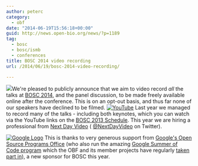 ```yaml
---
author: peterc
category:
  - obf
date: "2014-06-19T15:56:18+00:00"
guid: http://news.open-bio.org/news/?p=1189
tag:
  - bosc
  - bosc/ismb
  - conferences
title: BOSC 2014 video recording
url: /2014/06/19/bosc-2014-video-recording/

---
```

![](/obf-hugo-test/w/images/thumb/b/b0/Pear.png/100px-Pear.png)We're pleased to publicly announce that we aim to video record _all_ the talks at [BOSC 2014](/obf-hugo-test/wiki/BOSC_2014_Schedule), and the panel discussion, to be made freely available online after the conference. This is on an opt-out basis, and thus far none of our speakers have declined to be filmed. [![YouTube](https://news.obf.io/wp-content/uploads/2014/06/YouTube2.png)](https://www.youtube.com/channel/UCNSng3q18VuQ-13RhhKJ5FA "OBF videos on YouTube.com") Last year we managed to record many of the talks - including both keynotes, which you can watch via the YouTube links on the [BOSC 2013 Schedule](/obf-hugo-test/wiki/BOSC_2013_Schedule). This year we are hiring a professional from [Next Day Video](http://nextdayvideo.com/) ( [@NextDayVideo](https://twitter.com/nextdayvideo) on Twitter).

[![Google Logo](https://news.obf.io/wp-content/uploads/2014/06/205px-Google-logo11w.png)](https://developers.google.com/open-source/ "Google's Open Source Programs Office ") This is thanks to very generous support from [Google's Open Source Programs Office](https://developers.google.com/open-source/) (who also run the amazing [Google Summer of Code program](https://developers.google.com/open-source/soc/) which the OBF and its member projects have regularly [taken part in](/obf-hugo-test/news/category/google-summer-of-code/)), a new sponsor for BOSC this year.

